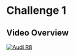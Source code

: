 # Challenge 1
## Video Overview
[![Audi R8](http://img.youtube.com/vi/M-hwNgZwuww/0.jpg)](https://youtu.be/M-hwNgZwuww "Audi R8")

